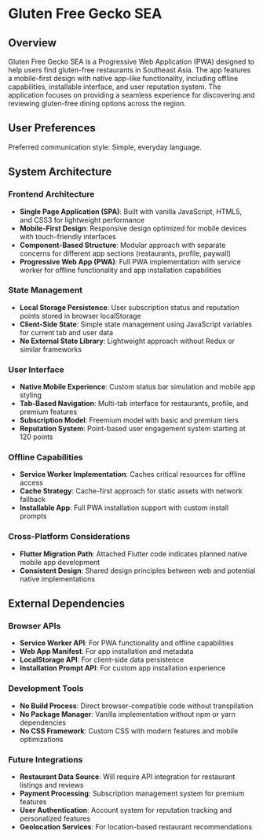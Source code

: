 # Gluten Free Gecko SEA

## Overview

Gluten Free Gecko SEA is a Progressive Web Application (PWA) designed to help users find gluten-free restaurants in Southeast Asia. The app features a mobile-first design with native app-like functionality, including offline capabilities, installable interface, and user reputation system. The application focuses on providing a seamless experience for discovering and reviewing gluten-free dining options across the region.

## User Preferences

Preferred communication style: Simple, everyday language.

## System Architecture

### Frontend Architecture
- **Single Page Application (SPA)**: Built with vanilla JavaScript, HTML5, and CSS3 for lightweight performance
- **Mobile-First Design**: Responsive design optimized for mobile devices with touch-friendly interfaces
- **Component-Based Structure**: Modular approach with separate concerns for different app sections (restaurants, profile, paywall)
- **Progressive Web App (PWA)**: Full PWA implementation with service worker for offline functionality and app installation capabilities

### State Management
- **Local Storage Persistence**: User subscription status and reputation points stored in browser localStorage
- **Client-Side State**: Simple state management using JavaScript variables for current tab and user data
- **No External State Library**: Lightweight approach without Redux or similar frameworks

### User Interface
- **Native Mobile Experience**: Custom status bar simulation and mobile app styling
- **Tab-Based Navigation**: Multi-tab interface for restaurants, profile, and premium features
- **Subscription Model**: Freemium model with basic and premium tiers
- **Reputation System**: Point-based user engagement system starting at 120 points

### Offline Capabilities
- **Service Worker Implementation**: Caches critical resources for offline access
- **Cache Strategy**: Cache-first approach for static assets with network fallback
- **Installable App**: Full PWA installation support with custom install prompts

### Cross-Platform Considerations
- **Flutter Migration Path**: Attached Flutter code indicates planned native mobile app development
- **Consistent Design**: Shared design principles between web and potential native implementations

## External Dependencies

### Browser APIs
- **Service Worker API**: For PWA functionality and offline capabilities
- **Web App Manifest**: For app installation and metadata
- **LocalStorage API**: For client-side data persistence
- **Installation Prompt API**: For custom app installation experience

### Development Tools
- **No Build Process**: Direct browser-compatible code without transpilation
- **No Package Manager**: Vanilla implementation without npm or yarn dependencies
- **No CSS Framework**: Custom CSS with modern features and mobile optimizations

### Future Integrations
- **Restaurant Data Source**: Will require API integration for restaurant listings and reviews
- **Payment Processing**: Subscription management system for premium features
- **User Authentication**: Account system for reputation tracking and personalized features
- **Geolocation Services**: For location-based restaurant recommendations